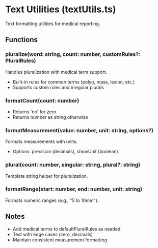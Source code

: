 # Text Utilities (textUtils.ts)

Text formatting utilities for medical reporting.

## Functions

### pluralize(word: string, count: number, customRules?: PluralRules)
Handles pluralization with medical term support.
- Built-in rules for common terms (polyp, mass, lesion, etc.)
- Supports custom rules and irregular plurals

### formatCount(count: number)
- Returns 'no' for zero
- Returns number as string otherwise

### formatMeasurement(value: number, unit: string, options?)
Formats measurements with units.
- Options: precision (decimals), showUnit (boolean)

### plural(count: number, singular: string, plural?: string)
Template string helper for pluralization.

### formatRange(start: number, end: number, unit: string)
Formats numeric ranges (e.g., "5 to 10mm").

## Notes
- Add medical terms to defaultPluralRules as needed
- Test with edge cases (zero, decimals)
- Maintain consistent measurement formatting
